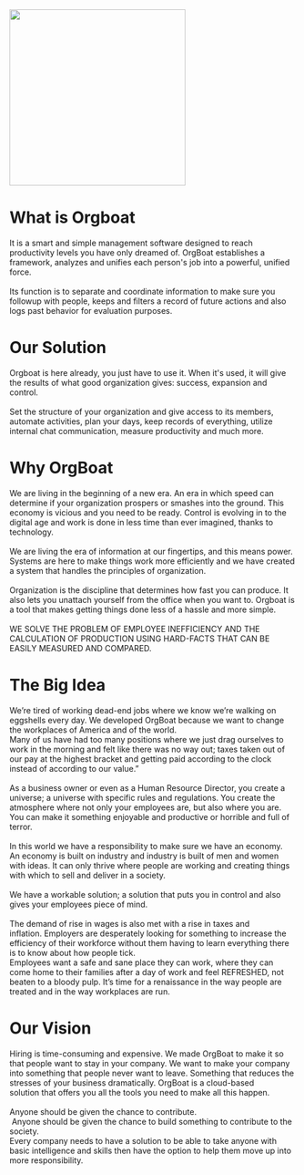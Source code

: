 <img class="lighthouse" data-ix="fade-in-bottom-scroll-in" src="http://www.orgboat.com/outside/images/tour_measure1.png" width="309" style="transition: opacity 0.2s ease 0s, opacity 1000ms, transform 200ms; opacity: 1; transform: translateX(0px) translateY(0px) translateZ(0px) scaleX(1) scaleY(1);" align="center">
 <h1 class="heading" id="WhatIsOrgBoat">What is Orgboat</h1>
            <div class="post-content">It is a&nbsp;<span><span class="subrayar2">smart and simple</span></span>&nbsp;management software designed to reach productivity levels you have only dreamed of. <span class="subrayar3">OrgBoat</span> establishes a framework, analyzes and unifies each person's job into a&nbsp;<span class="subrayar">powerful, unified force.<br><br></span>Its function is to separate and coordinate information to make sure you followup with people, keeps and filters a record of&nbsp;<span class="subrayar">future actions</span>&nbsp;and also logs past behavior for evaluation purposes.</div>
          </div>
          <div class="oursolution" id="ourSolution">
            <h1 class="heading" id="OurSolution">Our Solution</h1>
            <div class="post-content">Orgboat is here already, you just have to use it. When it's used, it will give the results of what good organization gives: success, expansion and control.
              <br>
              <br>Set the&nbsp;<span class="subrayar">structure of your organization</span>&nbsp;and give access to its members, automate activities,&nbsp;plan your days, keep records of everything, utilize internal chat communication, measure productivity and much more.</div>
          </div>
          <div class="whyorgboat" id="whyOrgBoat">
            <h1 class="heading" id="WhyOrgBoat">Why OrgBoat</h1>
            <div class="post-content">We are living in the beginning of a new era. An era in which speed can determine if your organization prospers or smashes into the ground. This economy is vicious and you need to be ready.<span class="subrayar">&nbsp;Control is evolving in to the digital age</span>&nbsp;and work is done in less time than ever imagined, thanks to technology.
              <br>
              <br>We are living the era of&nbsp;<span class="subrayar2">information at our fingertips</span>, and this means power. Systems are here to make things work more efficiently and we have created a system that handles the principles of organization.
              <br>
              <br>Organization is the discipline that determines how fast you can produce. It also lets you unattach yourself from the office when you want to. Orgboat is a tool that makes getting things done less of a hassle and more simple.
              <br><span class="subrayar3"><br xmlns="http://www.w3.org/1999/xhtml">WE SOLVE THE PROBLEM OF EMPLOYEE INEFFICIENCY AND THE CALCULATION OF PRODUCTION USING HARD-FACTS THAT CAN BE EASILY MEASURED AND COMPARED.</span>
            </div>
          </div>
          <div class="bigidea" id="bigIdea">
            <h1 class="heading" id="TheBigIdea">The Big Idea</h1>
            <div class="post-content">We’re tired of working dead-end jobs where we know we’re walking on eggshells every day. We developed&nbsp;<span class="subrayar2">OrgBoat&nbsp;</span>because <span class="subrayar2">we want to&nbsp;change the workplaces&nbsp;of America and of the world.</span>
              <br>Many of us have had too many positions where we just drag ourselves to work in the morning and felt like there was no way out;&nbsp;<span class="subrayar4">taxes taken out of our pay</span> at the highest bracket and getting paid according to the clock instead of according to our value.”
              <br>
              <br>As a&nbsp;<span class="subrayar">business owner</span>&nbsp;or even as a <span class="subrayar">Human Resource Director</span>, you create a universe; a universe with specific rules and regulations. You create the atmosphere where not only your employees are, but also where you are. You can make it something enjoyable and productive or horrible and full of terror.
              <br>
              <br>In this world we have a responsibility to make sure we have an economy.
              <br>An economy is built on industry and<span class="subrayar">&nbsp;industry is built of men and women with ideas.</span>&nbsp;It can only thrive where people are working and creating things with which to sell and deliver in a society.
              <br>
              <br><span class="subrayar2">We have a workable solution;</span>&nbsp;a solution that puts you in control and also gives your employees piece of mind.
              <br>
              <br>The demand of rise in wages is also met with&nbsp;<span class="subrayar4">a rise in taxes and inflation</span>.&nbsp;Employers are desperately looking for something to increase the efficiency of their workforce without them having to learn everything there is to know about how people tick.
              <br>Employees want a safe and sane place they can work, where they can come home to their families after a day of work and feel REFRESHED, not beaten to a bloody pulp. It’s time for a renaissance in the way people are treated and in the way workplaces are run.</div>
          </div>
          <div class="ourvision" id="ourVision">
            <h1 class="heading" id="OurVision">Our Vision</h1>
            <div class="post-content">Hiring is time-consuming and expensive. We made OrgBoat to make it so that people want to stay in your company. We want to make your company into something that people never want to leave. Something that reduces the stresses of your business dramatically. OrgBoat is a&nbsp;cloud-based solution&nbsp;that offers you all the tools you need to make all this happen.
              <br>
              <br>Anyone should be given the chance to contribute.
              <br>&nbsp;<span class="subrayar">Anyone should be given the chance to build something to contribute to the society.&nbsp;</span>
              <br>Every company needs to have&nbsp;a <span class="subrayar3">solution&nbsp;</span>to be able to take anyone with basic intelligence and skills then have the option to help them move up into more responsibility.</div>
          </div>
        </div>
